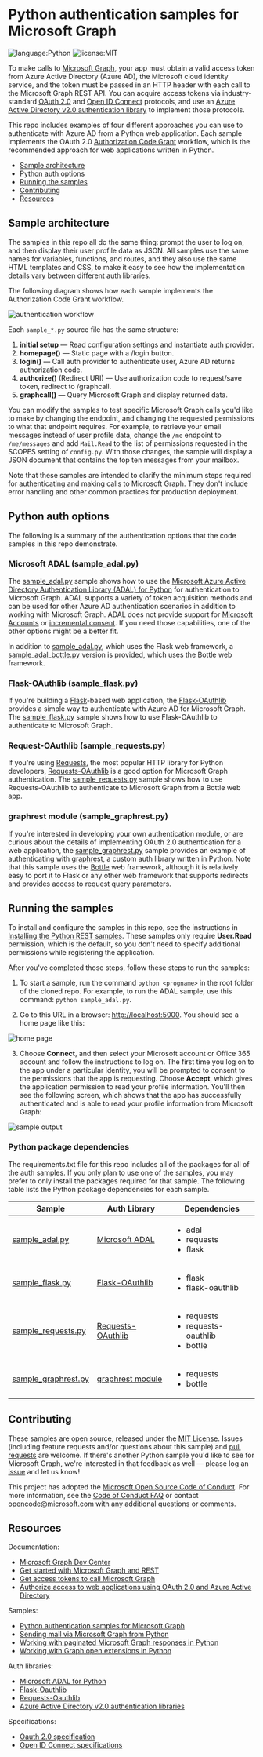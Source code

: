 # Python authentication samples for Microsoft Graph

![language:Python](https://img.shields.io/badge/Language-Python-blue.svg?style=flat-square) ![license:MIT](https://img.shields.io/badge/License-MIT-green.svg?style=flat-square) 

To make calls to [Microsoft Graph](https://developer.microsoft.com/en-us/graph/), your app must obtain a valid access token from Azure Active Directory (Azure AD), the Microsoft cloud identity service, and the token must be passed in an HTTP header with each call to the Microsoft Graph REST API. You can acquire access tokens via industry-standard [OAuth 2.0](https://tools.ietf.org/html/rfc6749) and [Open ID Connect](http://openid.net/connect/) protocols, and use an [Azure Active Directory v2.0 authentication library](https://docs.microsoft.com/en-us/azure/active-directory/develop/active-directory-v2-libraries) to implement those protocols.

This repo includes examples of four different approaches you can use to authenticate with Azure AD from a Python web application. Each sample implements the OAuth 2.0 [Authorization Code Grant](https://tools.ietf.org/html/rfc6749#section-4.1) workflow, which is the recommended approach for web applications written in Python.

* [Sample architecture](#sample-architecture)
* [Python auth options](#python-auth-options)
* [Running the samples](#running-the-samples)
* [Contributing](#contributing)
* [Resources](#resources)

## Sample architecture

The samples in this repo all do the same thing: prompt the user to log on, and then display their user profile data as JSON. All samples use the same names for variables, functions, and routes, and they also use the same HTML templates and CSS, to make it easy to see how the implementation details vary between different auth libraries.

The following diagram shows how each sample implements the Authorization Code Grant workflow.

![authentication workflow](static/images/authworkflow.png)

Each ```sample_*.py``` source file has the same structure:

1. **initial setup** &mdash; Read configuration settings and instantiate auth provider.
2. **homepage()** &mdash; Static page with a /login button.
3. **login()** &mdash; Call auth provider to authenticate user, Azure AD returns authorization code.
4. **authorize()** (Redirect URI) &mdash; Use authorization code to request/save token, redirect to /graphcall.
5. **graphcall()** &mdash; Query Microsoft Graph and display returned data.

You can modify the samples to test specific Microsoft Graph calls you'd like to make by changing the endpoint, and changing the requested permissions to what that endpoint requires. For example, to retrieve your email messages instead of user profile data, change the ```/me``` endpoint to ```/me/messages``` and add ```Mail.Read``` to the list of permissions requested in the SCOPES setting of ```config.py```. With those changes, the sample will display a JSON document that contains the top ten messages from your mailbox.

Note that these samples are intended to clarify the minimum steps required for authenticating and making calls to Microsoft Graph. They don't include error handling and other common practices for production deployment.

## Python auth options

The following is a summary of the authentication options that the code samples in this repo demonstrate.

### Microsoft ADAL (sample_adal.py)

The [sample_adal.py](https://github.com/microsoftgraph/python-sample-auth/blob/master/sample_adal.py) sample shows how to use the [Microsoft Azure Active Directory Authentication Library (ADAL) for Python](https://github.com/AzureAD/azure-activedirectory-library-for-python) for authentication to Microsoft Graph. ADAL supports a variety of token acquisition methods and can be used for other Azure AD authentication scenarios in addition to working with Microsoft Graph. ADAL does not provide support for [Microsoft Accounts](https://account.microsoft.com/account/Account) or [incremental consent](https://docs.microsoft.com/en-us/azure/active-directory/develop/active-directory-v2-compare#incremental-and-dynamic-consent). If you need those capabilities, one of the other options might be a better fit.

In addition to [sample_adal.py](https://github.com/microsoftgraph/python-sample-auth/blob/master/sample_adal.py), which uses the Flask web framework, a [sample_adal_bottle.py](https://github.com/microsoftgraph/python-sample-auth/blob/master/sample_adal_bottle.py) version is provided, which uses the Bottle web framework.

### Flask-OAuthlib (sample_flask.py)

If you're building a [Flask](http://flask.pocoo.org/)-based web application, the [Flask-OAuthlib](https://flask-oauthlib.readthedocs.io/en/latest/) provides a simple way to authenticate with Azure AD for Microsoft Graph. The [sample_flask.py](https://github.com/microsoftgraph/python-sample-auth/blob/master/sample_flask.py) sample shows how to use Flask-OAuthlib to authenticate to Microsoft Graph.

### Request-OAuthlib (sample_requests.py)

If you're using [Requests](http://docs.python-requests.org/en/master/), the most popular HTTP library for Python developers, [Requests-OAuthlib](https://github.com/requests/requests-oauthlib) is a good option for Microsoft Graph authentication. The [sample_requests.py](https://github.com/microsoftgraph/python-sample-auth/blob/master/sample_requests.py) sample shows how to use Requests-OAuthlib to authenticate to Microsoft Graph from a Bottle web app.

### graphrest module (sample_graphrest.py)

If you're interested in developing your own authentication module, or are curious about the details of implementing OAuth 2.0 authentication for a web application, the [sample_graphrest.py](https://github.com/microsoftgraph/python-sample-auth/blob/master/sample_graphrest.py) sample provides an example of authenticating with [graphrest](https://github.com/microsoftgraph/python-sample-auth/blob/master/graphrest.py), a custom auth library written in Python. Note that this sample uses the [Bottle](https://bottlepy.org/docs/dev/) web framework, although it is relatively easy to port it to Flask or any other web framework that supports redirects and provides access to request query parameters.

## Running the samples

To install and configure the samples in this repo, see the instructions in [Installing the Python REST samples](https://github.com/microsoftgraph/python-sample-auth/blob/master/installation.md). These samples only require **User.Read** permission, which is the default, so you don't need to specify additional permissions while registering the application.

After you've completed those steps, follow these steps to run the samples:

1. To start a sample, run the command ```python <progname>``` in the root folder of the cloned repo. For example, to run the ADAL sample, use this command: ```python sample_adal.py```.

2. Go to this URL in a browser: [http://localhost:5000](http://localhost:5000). You should see a home page like this:

![home page](static/images/homepage.png)

3. Choose **Connect**, and then select your Microsoft account or Office 365 account and follow the instructions to log on. The first time you log on to the app under a particular identity, you will be prompted to consent to the permissions that the app is requesting. Choose **Accept**, which gives the application permission to read your profile information. You'll then see the following screen, which shows that the app has successfully authenticated and is able to read your profile information from Microsoft Graph:

![sample output](static/images/graphcall.png)

### Python package dependencies

The requirements.txt file for this repo includes all of the packages for all of the auth samples. If you only plan to use one of the samples, you may prefer to only install the packages required for that sample. The following table lists the Python package dependencies for each sample.

| Sample | Auth Library | Dependencies |
| ------ | ------------ | ------------ |
| [sample_adal.py](https://github.com/microsoftgraph/python-sample-auth/blob/master/sample_adal.py) | [Microsoft ADAL](https://github.com/AzureAD/azure-activedirectory-library-for-python) | <ul><li>adal</li><li>requests</li><li>flask</li></ul> |
| [sample_flask.py](https://github.com/microsoftgraph/python-sample-auth/blob/master/sample_flask.py) | [Flask-OAuthlib](https://flask-oauthlib.readthedocs.io/en/latest/) | <ul><li>flask</li><li>flask-oauthlib</li></ul> |
| [sample_requests.py](https://github.com/microsoftgraph/python-sample-auth/blob/master/sample_requests.py) | [Requests-OAuthlib](https://github.com/requests/requests-oauthlib) | <ul><li>requests</li><li>requests-oauthlib</li><li>bottle</li></ul> |
| [sample_graphrest.py](https://github.com/microsoftgraph/python-sample-auth/blob/master/sample_graphrest.py) | [graphrest module](https://github.com/microsoftgraph/python-sample-auth/blob/master/graphrest.py) | <ul><li>requests</li><li>bottle</li></ul> |

## Contributing

These samples are open source, released under the [MIT License](https://github.com/microsoftgraph/python-sample-auth/blob/master/LICENSE). Issues (including feature requests and/or questions about this sample) and [pull requests](https://github.com/microsoftgraph/python-sample-auth/pulls) are welcome. If there's another Python sample you'd like to see for Microsoft Graph, we're interested in that feedback as well &mdash; please log an [issue](https://github.com/microsoftgraph/python-sample-auth/issues) and let us know!

This project has adopted the [Microsoft Open Source Code of Conduct](https://opensource.microsoft.com/codeofconduct/). For more information, see the [Code of Conduct FAQ](https://opensource.microsoft.com/codeofconduct/faq/) or contact [opencode@microsoft.com](mailto:opencode@microsoft.com) with any additional questions or comments.

## Resources

Documentation:
* [Microsoft Graph Dev Center](https://developer.microsoft.com/en-us/graph/)
* [Get started with Microsoft Graph and REST](https://developer.microsoft.com/en-us/graph/docs/concepts/rest)
* [Get access tokens to call Microsoft Graph](https://developer.microsoft.com/en-us/graph/docs/concepts/sample_overview)
* [Authorize access to web applications using OAuth 2.0 and Azure Active Directory](https://docs.microsoft.com/en-us/azure/active-directory/develop/active-directory-protocols-oauth-code)

Samples:
* [Python authentication samples for Microsoft Graph](https://github.com/microsoftgraph/python-sample-auth)
* [Sending mail via Microsoft Graph from Python](https://github.com/microsoftgraph/python-sample-send-mail)
* [Working with paginated Microsoft Graph responses in Python](https://github.com/microsoftgraph/python-sample-pagination)
* [Working with Graph open extensions in Python](https://github.com/microsoftgraph/python-sample-open-extensions)

Auth libraries:
* [Microsoft ADAL for Python](https://github.com/AzureAD/azure-activedirectory-library-for-python)
* [Flask-Oauthlib](https://flask-oauthlib.readthedocs.io/en/latest/)
* [Requests-Oauthlib](https://media.readthedocs.org/pdf/requests-oauthlib/latest/requests-oauthlib.pdf)
* [Azure Active Directory v2.0 authentication libraries](https://docs.microsoft.com/en-us/azure/active-directory/develop/active-directory-v2-libraries)

Specifications:
* [Oauth 2.0 specification](http://www.rfc-editor.org/rfc/rfc6749.txt)
* [Open ID Connect specifications](http://openid.net/connect/)
